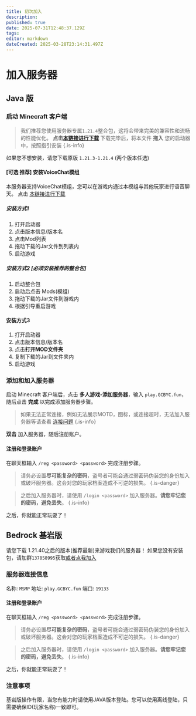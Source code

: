 ```yaml
---
title: 初次加入
description: 
published: true
date: 2025-07-31T12:48:37.129Z
tags: 
editor: markdown
dateCreated: 2025-03-28T23:14:31.497Z
---
```


# 加入服务器
## Java 版
### 启动 Minecraft 客户端
>我们推荐您使用服务器专属`1.21.4`整合包，这将会带来完美的兼容性和流畅的性能优化。
**点击[本链接进行下载](/SMP%20服务器/arcomua_cloth_1.21.4_fabric_250305_milkserver.mrpack)**
下载完毕后，将本文件 **拖入** 您的启动器中，按照指引安装
{.is-info}

如果您不想安装，请您下载原版 `1.21.3-1.21.4` (两个版本任选)
<br>

#### [可选 推荐] 安装VoiceChat模组
本服务器支持VoiceChat模组，您可以在游戏内通过本模组与其他玩家进行语音聊天。
点击 [本链接进行下载](/SMP%20服务器/voicechat-fabric-1.21.4-2.5.28.jar)
##### 安装方式1
1. 打开启动器
2. 点击版本信息/版本名
3. 点击Mod列表
4. 拖动下载的Jar文件到列表内
5. 启动游戏

##### 安装方式2 [必须安装推荐的整合包]
1. 启动整合包
2. 启动后点击 Mods(模组)
3. 拖动下载的Jar文件到游戏内
4. 根据引导重启游戏

#### 安装方式3
1. 打开启动器
2. 点击版本信息/版本名
3. 点击**打开MOD文件夹**
4. 复制下载的Jar到文件夹内
5. 启动游戏

### 添加和加入服务器
启动 Minecraft 客户端后，点击 **多人游戏-添加服务器**，输入 `play.GCBYC.fun`，随后点击 **完成** 以完成添加服务器步骤。

> 如果无法正常连接，例如无法展示MOTD，图标，或连接超时，无法加入服务器等请查看 [连接问题](/SMP服务器/服务器连接/连接问题)
{.is-info}



**双击** 加入服务器，随后注册账户。

#### 注册和登录账户

在聊天框输入 `/reg <password> <password>` 完成注册步骤。
> 请务必设置**尽可能复杂的密码**，盗号者可能会通过弱密码伪装您的身份加入或破坏服务器。这会对您的玩家档案造成不可逆的损失。
{.is-danger}

> 之后加入服务器时，请使用 `/login <password>` 加入服务器。**请您牢记您的密码，避免丢失**。
{.is-info}

之后，你就能正常玩耍了！

## Bedrock 基岩版
请您下载 1.21.40之后的版本(推荐最新)来游戏我们的服务器！
如果您没有安装包，请加群`137858995`获取[或者点我加入](https://qm.qq.com/q/icbX36VXri)

### 服务器连接信息
名称: `MSMP`
地址: `play.GCBYC.fun`
端口: `19133`
#### 注册和登录账户

在聊天框输入 `/reg <password> <password>` 完成注册步骤。
> 请务必设置**尽可能复杂的密码**，盗号者可能会通过弱密码伪装您的身份加入或破坏服务器。这会对您的玩家档案造成不可逆的损失。
{.is-danger}

> 之后加入服务器时，请使用 `/login <password>` 加入服务器。**请您牢记您的密码，避免丢失**。
{.is-info}

之后，你就能正常玩耍了！
### 注意事项
基岩版操作有限，当您有能力时请使用JAVA版本登陆。您可以使用离线登陆，只需要确保ID(玩家名称)一致即可。